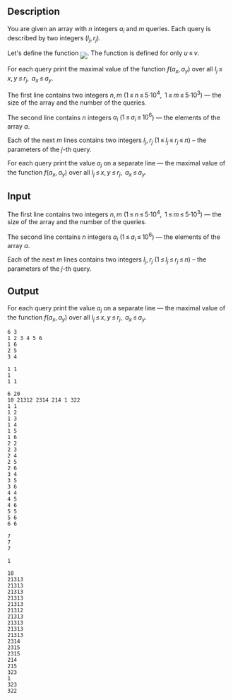 ## Description

<div><p>You are given an array with <span class="tex-span"><i>n</i></span> integers <span class="tex-span"><i>a</i><sub class="lower-index"><i>i</i></sub></span> and <span class="tex-span"><i>m</i></span> queries. Each query is described by two integers <span class="tex-span">(<i>l</i><sub class="lower-index"><i>j</i></sub>, <i>r</i><sub class="lower-index"><i>j</i></sub>)</span>.</p><p>Let's define the function <img align="middle" class="tex-formula" src="file://ybTnXQtP.png" style="max-width: 100.0%;max-height: 100.0%;">. The function is defined for only <span class="tex-span"><i>u</i> ≤ <i>v</i></span>.</p><p>For each query print the maximal value of the function <span class="tex-span"><i>f</i>(<i>a</i><sub class="lower-index"><i>x</i></sub>, <i>a</i><sub class="lower-index"><i>y</i></sub>)</span> over all <span class="tex-span"><i>l</i><sub class="lower-index"><i>j</i></sub> ≤ <i>x</i>, <i>y</i> ≤ <i>r</i><sub class="lower-index"><i>j</i></sub>,  <i>a</i><sub class="lower-index"><i>x</i></sub> ≤ <i>a</i><sub class="lower-index"><i>y</i></sub></span>.</p></div><div class="input-specification"><p>The first line contains two integers <span class="tex-span"><i>n</i>, <i>m</i></span> (<span class="tex-span">1 ≤ <i>n</i> ≤ 5·10<sup class="upper-index">4</sup>,  1 ≤ <i>m</i> ≤ 5·10<sup class="upper-index">3</sup></span>) — the size of the array and the number of the queries.</p><p>The second line contains <span class="tex-span"><i>n</i></span> integers <span class="tex-span"><i>a</i><sub class="lower-index"><i>i</i></sub></span> (<span class="tex-span">1 ≤ <i>a</i><sub class="lower-index"><i>i</i></sub> ≤ 10<sup class="upper-index">6</sup></span>) — the elements of the array <span class="tex-span"><i>a</i></span>.</p><p>Each of the next <span class="tex-span"><i>m</i></span> lines contains two integers <span class="tex-span"><i>l</i><sub class="lower-index"><i>j</i></sub>, <i>r</i><sub class="lower-index"><i>j</i></sub></span> (<span class="tex-span">1 ≤ <i>l</i><sub class="lower-index"><i>j</i></sub> ≤ <i>r</i><sub class="lower-index"><i>j</i></sub> ≤ <i>n</i></span>) – the parameters of the <span class="tex-span"><i>j</i></span>-th query.</p></div><div class="output-specification"><p>For each query print the value <span class="tex-span"><i>a</i><sub class="lower-index"><i>j</i></sub></span> on a separate line — the maximal value of the function <span class="tex-span"><i>f</i>(<i>a</i><sub class="lower-index"><i>x</i></sub>, <i>a</i><sub class="lower-index"><i>y</i></sub>)</span> over all <span class="tex-span"><i>l</i><sub class="lower-index"><i>j</i></sub> ≤ <i>x</i>, <i>y</i> ≤ <i>r</i><sub class="lower-index"><i>j</i></sub>,  <i>a</i><sub class="lower-index"><i>x</i></sub> ≤ <i>a</i><sub class="lower-index"><i>y</i></sub></span>.</p></div>

## Input

<p>The first line contains two integers <span class="tex-span"><i>n</i>, <i>m</i></span> (<span class="tex-span">1 ≤ <i>n</i> ≤ 5·10<sup class="upper-index">4</sup>,  1 ≤ <i>m</i> ≤ 5·10<sup class="upper-index">3</sup></span>) — the size of the array and the number of the queries.</p><p>The second line contains <span class="tex-span"><i>n</i></span> integers <span class="tex-span"><i>a</i><sub class="lower-index"><i>i</i></sub></span> (<span class="tex-span">1 ≤ <i>a</i><sub class="lower-index"><i>i</i></sub> ≤ 10<sup class="upper-index">6</sup></span>) — the elements of the array <span class="tex-span"><i>a</i></span>.</p><p>Each of the next <span class="tex-span"><i>m</i></span> lines contains two integers <span class="tex-span"><i>l</i><sub class="lower-index"><i>j</i></sub>, <i>r</i><sub class="lower-index"><i>j</i></sub></span> (<span class="tex-span">1 ≤ <i>l</i><sub class="lower-index"><i>j</i></sub> ≤ <i>r</i><sub class="lower-index"><i>j</i></sub> ≤ <i>n</i></span>) – the parameters of the <span class="tex-span"><i>j</i></span>-th query.</p>

## Output

<p>For each query print the value <span class="tex-span"><i>a</i><sub class="lower-index"><i>j</i></sub></span> on a separate line — the maximal value of the function <span class="tex-span"><i>f</i>(<i>a</i><sub class="lower-index"><i>x</i></sub>, <i>a</i><sub class="lower-index"><i>y</i></sub>)</span> over all <span class="tex-span"><i>l</i><sub class="lower-index"><i>j</i></sub> ≤ <i>x</i>, <i>y</i> ≤ <i>r</i><sub class="lower-index"><i>j</i></sub>,  <i>a</i><sub class="lower-index"><i>x</i></sub> ≤ <i>a</i><sub class="lower-index"><i>y</i></sub></span>.</p>





```input1
6 3
1 2 3 4 5 6
1 6
2 5
3 4

```




```input2
1 1
1
1 1

```




```input3
6 20
10 21312 2314 214 1 322
1 1
1 2
1 3
1 4
1 5
1 6
2 2
2 3
2 4
2 5
2 6
3 4
3 5
3 6
4 4
4 5
4 6
5 5
5 6
6 6

```




```output1
7
7
7

```




```output2
1

```




```output3
10
21313
21313
21313
21313
21313
21312
21313
21313
21313
21313
2314
2315
2315
214
215
323
1
323
322

```


